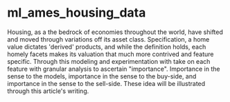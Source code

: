 # ml_ames_housing_data
Housing, as a the bedrock of economies throughout the world, have shifted and moved through variations off its asset class. Specification, a home value dictates 'derived' products, and while the definition holds, each homely facets makes its valuation that much more contrived and feature specific. Through this modeling and experimentation with take on each feature with granular analysis to ascertain "importance". Importance in the sense to the models, importance in the sense to the buy-side, and importance in the sense to the sell-side. These idea will be illustrated through this article's writing. 
